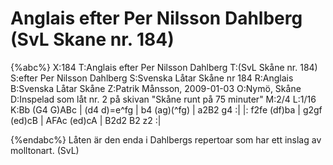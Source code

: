 # Anglais efter Per Nilsson Dahlberg (SvL Skane nr. 184)

{%abc%}
X:184
T:Anglais efter Per Nilsson Dahlberg
T:(SvL Skåne nr. 184)
S:efter Per Nilsson Dahlberg
S:Svenska Låtar Skåne nr 184
R:Anglais
B:Svenska Låtar Skåne
Z:Patrik Månsson, 2009-01-03
O:Nymö, Skåne
D:Inspelad som låt nr. 2 på skivan "Skåne runt på 75 minuter"
M:2/4
L:1/16
K:Bb
(G4 G)ABc | (d4 d)=e^fg | b4 (ag)(^fg) | a2B2 g4 :|
|: f2fe (df)ba | g2gf (ed)cB | AFAc (ed)cA | B2d2 B2 z2 :|

{%endabc%}
Låten är den enda i Dahlbergs repertoar som har ett inslag av molltonart. (SvL)


